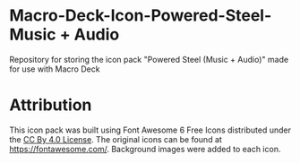 # Macro-Deck-Icon-Powered-Steel-Music + Audio
Repository for storing the icon pack "Powered Steel (Music + Audio)" made for use with Macro Deck

# Attribution
This icon pack was built using Font Awesome 6 Free Icons distributed under the [CC By 4.0 License](https://fontawesome.com/license/free). The original icons can be found at https://fontawesome.com/. Background images were added to each icon.
